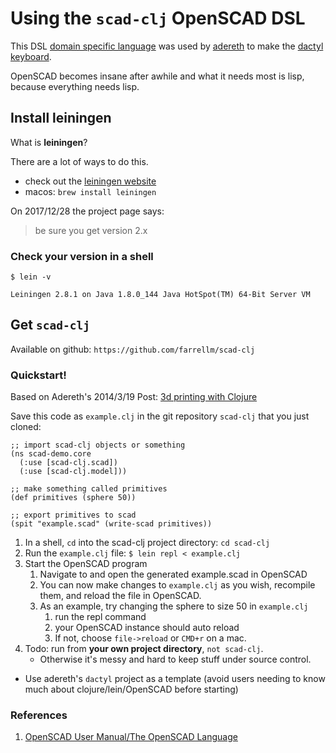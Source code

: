 # Using the `scad-clj` OpenSCAD DSL

This DSL [domain specific language](https://en.wikipedia.org/wiki/Domain-specific_language) was used by [adereth](https://twitter.com/adereth) to make the [dactyl keyboard](https://github.com/adereth/dactyl-keyboard).

OpenSCAD becomes insane after awhile and what it needs most is lisp, because everything needs lisp.


## Install leiningen

What is **leiningen**? 

There are a lot of ways to do this.

- check out the [leiningen website](https://leiningen.org/)
- macos: `brew install leiningen`

On 2017/12/28 the project page says:

> be sure you get version 2.x

### Check your version in a shell

```
$ lein -v

Leiningen 2.8.1 on Java 1.8.0_144 Java HotSpot(TM) 64-Bit Server VM
```

## Get `scad-clj`

Available on github: `https://github.com/farrellm/scad-clj`


### Quickstart!

Based on Adereth's 2014/3/19 Post: [3d printing with Clojure](http://adereth.github.io/blog/2014/04/09/3d-printing-with-clojure/)

Save this code as `example.clj` in the git repository `scad-clj` that you just cloned:

```
;; import scad-clj objects or something
(ns scad-demo.core
  (:use [scad-clj.scad])
  (:use [scad-clj.model]))

;; make something called primitives
(def primitives (sphere 50))

;; export primitives to scad
(spit "example.scad" (write-scad primitives))
```

1. In a shell, `cd` into the scad-clj project directory: `cd scad-clj`
1. Run the `example.clj` file: `$ lein repl < example.clj`
1. Start the OpenSCAD program
	1. Navigate to and open the generated example.scad in OpenSCAD
	1. You can now make changes to `example.clj` as you wish, recompile them, and reload the file in OpenSCAD.
	1. As an example, try changing the sphere to size 50 in `example.clj`
		1. run the repl command
		1. your OpenSCAD instance should auto reload
		1. If not, choose `file->reload` or `CMD+r` on a mac.
1. Todo: run from **your own project directory**, `not scad-clj`.
	- Otherwise it's messy and hard to keep stuff under source control.
  - Use adereth's `dactyl` project as a template (avoid users needing to know much about clojure/lein/OpenSCAD before starting)


### References

1. [OpenSCAD User Manual/The OpenSCAD Language](https://en.wikibooks.org/wiki/OpenSCAD_User_Manual/The_OpenSCAD_Language)

